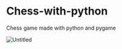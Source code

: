 # Chess-with-python
Chess game made with python and pygame

![Untitled](https://user-images.githubusercontent.com/53760997/123540874-cfe94100-d75e-11eb-8680-6f1f34e23716.png)
